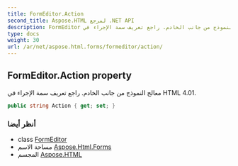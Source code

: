```yaml
---
title: FormEditor.Action
second_title: Aspose.HTML لمرجع .NET API
description: FormEditor ملكية. معالج النموذج من جانب الخادم. راجع تعريف سمة الإجراء في HTML 4.01.
type: docs
weight: 30
url: /ar/net/aspose.html.forms/formeditor/action/
---
```

## FormEditor.Action property

معالج النموذج من جانب الخادم. راجع تعريف سمة الإجراء في HTML 4.01.

```csharp
public string Action { get; set; }
```

### أنظر أيضا

* class [FormEditor](../)
* مساحة الاسم [Aspose.Html.Forms](../../formeditor/)
* المجسم [Aspose.HTML](../../../)


